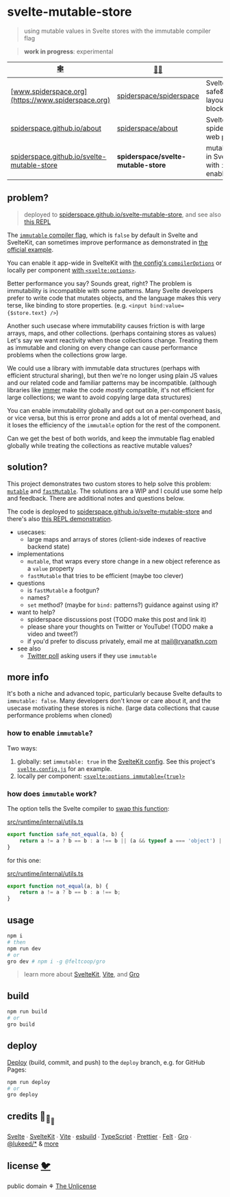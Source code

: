 # svelte-mutable-store

> using mutable values in Svelte stores with the immutable compiler flag

> **work in progress**: experimental

| [🕸️](https://www.spiderspace.org)                                                                | [🐙🐱](https://github.com/spiderspace)                                | 🧪                                                                          |
| ------------------------------------------------------------------------------------------------ | --------------------------------------------------------------------- | --------------------------------------------------------------------------- |
| [www.spiderspace.org](https://www.spiderspace.org)                                               | [spiderspace/spiderspace](https://github.com/spiderspace/spiderspace) | Svelte; safe&serializable layout&content blocks                             |
| [spiderspace.github.io/about](https://spiderspace.github.io/about)                               | [spiderspace/about](https://github.com/spiderspace/about)             | Svelte+[iconify](https://github.com/iconify); spiderspace is web prototypes |
| [spiderspace.github.io/svelte-mutable-store](https://spiderspace.github.io/svelte-mutable-store) | **spiderspace/svelte-mutable-store**                                  | mutable values in Svelte stores with `immutable` enabled                    |

## problem?

> deployed to
> [spiderspace.github.io/svelte-mutable-store](https://spiderspace.github.io/svelte-mutable-store),
> and see also [this REPL](https://svelte.dev/repl/0d7852935b2247a89cb04255f374a309?version=3.46.1)

The [`immutable` compiler flag](https://svelte.dev/docs#compile-time-svelte-compile),
which is `false` by default in Svelte and SvelteKit,
can sometimes improve performance as demonstrated in
[the official example](https://svelte.dev/examples/immutable-data).

You can enable it app-wide in SvelteKit with
[the config's `compilerOptions`](https://kit.svelte.dev/docs#configuration)
or locally per component
[with `<svelte:options>`](https://svelte.dev/docs#template-syntax-svelte-options).

Better performance you say? Sounds great, right?
The problem is immutability is incompatible with some patterns.
Many Svelte developers prefer to write code that mutates objects,
and the language makes this very terse, like binding to store properties.
(e.g. `<input bind:value={$store.text} />`)

Another such usecase where immutability causes friction
is with large arrays, maps, and other collections. (perhaps containing stores as values)
Let's say we want reactivity when those collections change.
Treating them as immutable and cloning on every change
can cause performance problems when the collections grow large.

We could use a library with immutable data structures (perhaps with efficient structural sharing),
but then we're no longer using plain JS values
and our related code and familiar patterns may be incompatible.
(although libraries like [immer](https://github.com/immerjs/immer)
make the code _mostly_ compatible, it's not efficient for large collections;
we want to avoid copying large data structures)

You can enable immutability globally and opt out on a per-component basis, or vice versa,
but this is error prone and adds a lot of mental overhead,
and it loses the efficiency of the `immutable` option for the rest of the component.

Can we get the best of both worlds, and keep the immutable flag enabled globally
while treating the collections as reactive mutable values?

## solution?

This project demonstrates two custom stores to help solve this problem:
[`mutable`](/src/lib/mutable.ts) and
[`fastMutable`](src/lib/fastMutable.ts).
The solutions are a WIP and I could use some help and feedback.
There are additional notes and questions below.

The code is deployed to
[spiderspace.github.io/svelte-mutable-store](https://spiderspace.github.io/svelte-mutable-store)
and there's also
[this REPL demonstration](https://svelte.dev/repl/0d7852935b2247a89cb04255f374a309?version=3.46.1).

- usecases:
  - large maps and arrays of stores (client-side indexes of reactive backend state)
- implementations
  - `mutable`, that wraps every store change in a new object reference as a `value` property
  - `fastMutable` that tries to be efficient (maybe too clever)
- questions
  - is `fastMutable` a footgun?
  - names?
  - `set` method? (maybe for `bind:` patterns?) guidance against using it?
- want to help?
  - spiderspace discussions post (TODO make this post and link it)
  - please share your thoughts on Twitter or YouTube! (TODO make a video and tweet?)
  - if you'd prefer to discuss privately, email me at mail@ryanatkn.com
- see also
  - [Twitter poll](https://twitter.com/ryanatkn/status/1482390036943360010)
    asking users if they use `immutable`

## more info

It's both a niche and advanced topic,
particularly because Svelte defaults to `immutable: false`.
Many developers don't know or care about it,
and the usecase motivating these stores is niche.
(large data collections that cause performance problems when cloned)

### how to enable `immutable`?

Two ways:

1. globally: set `immutable: true` in the
   [SvelteKit config](https://kit.svelte.dev/docs#configuration).
   See this project's [`svelte.config.js`](/svelte.config.js) for an example.
2. locally per component:
   [`<svelte:options immutable={true}>`](https://svelte.dev/docs#template-syntax-svelte-options)

### how does `immutable` work?

The option tells the Svelte compiler to
[swap this function](https://github.com/sveltejs/svelte/blob/a4e4027f794dad93bcd6ffd74c1a19a9ce9ef6ac/src/compiler/compile/render_dom/index.ts#L122):

[src/runtime/internal/utils.ts](https://github.com/sveltejs/svelte/blob/a4e4027f794dad93bcd6ffd74c1a19a9ce9ef6ac/src/runtime/internal/utils.ts#L39)

```js
export function safe_not_equal(a, b) {
	return a != a ? b == b : a !== b || (a && typeof a === 'object') || typeof a === 'function';
}
```

for this one:

[src/runtime/internal/utils.ts](https://github.com/sveltejs/svelte/blob/a4e4027f794dad93bcd6ffd74c1a19a9ce9ef6ac/src/runtime/internal/utils.ts#L53)

```js
export function not_equal(a, b) {
	return a != a ? b == b : a !== b;
}
```

## usage

```bash
npm i
# then
npm run dev
# or
gro dev # npm i -g @feltcoop/gro
```

> learn more about [SvelteKit](https://github.com/sveltejs/kit),
> [Vite](https://github.com/vitejs/vite), and [Gro](https://github.com/feltcoop/gro)

## build

```bash
npm run build
# or
gro build
```

## deploy

[Deploy](https://github.com/feltcoop/gro/blob/main/src/docs/deploy.md)
(build, commit, and push) to the `deploy` branch, e.g. for GitHub Pages:

```bash
npm run deploy
# or
gro deploy
```

## credits 🐢<sub>🐢</sub><sub><sub>🐢</sub></sub>

[Svelte](https://github.com/sveltejs/svelte) ∙
[SvelteKit](https://github.com/sveltejs/kit) ∙
[Vite](https://github.com/vitejs/vite) ∙
[esbuild](https://github.com/evanw/esbuild) ∙
[TypeScript](https://github.com/microsoft/TypeScript) ∙
[Prettier](https://github.com/prettier/prettier) ∙
[Felt](https://github.com/feltcoop/felt) ∙
[Gro](https://github.com/feltcoop/gro) ∙
[@lukeed\/\*](https://github.com/lukeed)
& [more](package.json)

## license [🐦](https://wikipedia.org/wiki/Free_and_open-source_software)

public domain ⚘ [The Unlicense](license)
